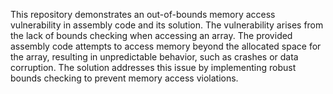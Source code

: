 This repository demonstrates an out-of-bounds memory access vulnerability in assembly code and its solution. The vulnerability arises from the lack of bounds checking when accessing an array. The provided assembly code attempts to access memory beyond the allocated space for the array, resulting in unpredictable behavior, such as crashes or data corruption. The solution addresses this issue by implementing robust bounds checking to prevent memory access violations.